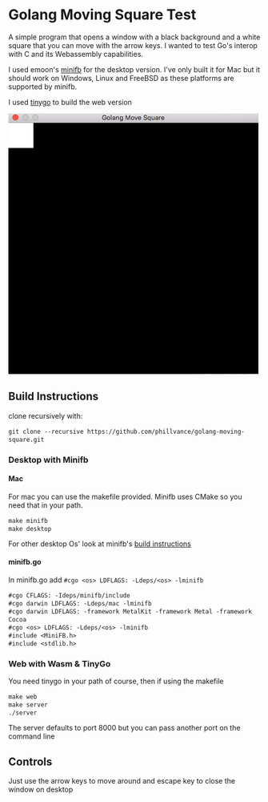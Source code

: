 #  Golang Moving Square Test

A simple program that opens a window with a black background and a white square that you can move with the arrow keys. I wanted to test Go's interop with C and its Webassembly capabilities. 

I used emoon's [minifb](https://github.com/emoon/minifb) for the desktop version. I've only built it for Mac but it should work on Windows, Linux and FreeBSD as these platforms are supported by minifb.

I used [tinygo](https://github.com/tinygo-org/tinygo) to build the web version


![screen-gif](demo.gif)

## Build Instructions
clone recursively with:
 ```
 git clone --recursive https://github.com/phillvance/golang-moving-square.git
 ```
### Desktop with Minifb
#### Mac
For mac you can use the makefile provided. Minifb uses CMake so you need that in your path.
```
make minifb
make desktop
```
For other desktop Os' look at minifb's [build instructions](https://github.com/emoon/minifb#Build-instructions)

#### minifb.go
In minifb.go add `#cgo <os> LDFLAGS: -Ldeps/<os> -lminifb` 
```
#cgo CFLAGS: -Ideps/minifb/include
#cgo darwin LDFLAGS: -Ldeps/mac -lminifb
#cgo darwin LDFLAGS: -framework MetalKit -framework Metal -framework Cocoa
#cgo <os> LDFLAGS: -Ldeps/<os> -lminifb
#include <MiniFB.h>
#include <stdlib.h>
```
### Web with Wasm & TinyGo
You need tinygo in your path of course, then if using the makefile
```
make web
make server
./server
```
The server defaults to port 8000 but you can pass another port on the command line

## Controls
Just use the arrow keys to move around and escape key to close the window on desktop